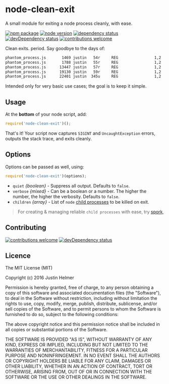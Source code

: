 # node-clean-exit
A small module for exiting a node process cleanly, with ease.

[![npm package](https://badge.fury.io/js/node-clean-exit.svg)](https://www.npmjs.com/package/node-clean-exit)
[![node version](https://img.shields.io/node/v/node-clean-exit.svg?style=flat)](http://nodejs.org/download/)
[![dependency status](https://david-dm.org/justinhelmer/node-clean-exit.svg)](https://github.com/justinhelmer/node-clean-exit)
[![devDependency status](https://david-dm.org/justinhelmer/node-clean-exit/dev-status.svg)](https://github.com/justinhelmer/node-clean-exit#info=devDependencies)
[![contributions welcome](https://img.shields.io/badge/contributions-welcome-brightgreen.svg?style=flat)](https://github.com/justinhelmer/node-clean-exit/issues)

Clean exits. period. Say goodbye to the days of:

```bash
phantom_process.js       1469 justin   54r     REG                1,2       170 3850404 /Users/justin/.node/bin
phantom_process.js       1788 justin   55r     REG                1,2      1836 6122132 /Users/justin/.node/bin
phantom_process.js      13447 justin   57r     REG                1,2       238 6122133 /Users/justin/.node/bin
phantom_process.js      19130 justin   59r     REG                1,2       442 6122134 /Users/justin/.node/bin
phantom_process.js      22401 justin  345u     REG                1,2      3072 4269314 /Users/justin/.node/bin
```

Intended only for very basic use cases; the goal is to keep it simple.

## Usage

At the **bottom** of your node script, add:

```js
require('node-clean-exit')();
```

That's it! Your script now captures `SIGINT` and `UncaughtException` errors, outputs the stack trace, and exits cleanly.

## Options

Options can be passed as well, using:

```js
require('node-clean-exit')(options);
```

- `quiet` _{boolean}_ - Suppress all output. Defaults to `false`.
- `verbose` _{mixed}_ - Can be a boolean or a number. The higher the number, the higher the verbosity. Defaults to `false`.
- `children` _{array}_ - List of `node` [child processes](https://nodejs.org/api/child_process.html) to be killed on exit.

> For creating & managing reliable `child processes` with ease, try [spork](https://github.com/justinhelmer/node-spork),

## Contributing

[![contributions welcome](https://img.shields.io/badge/contributions-welcome-brightgreen.svg?style=flat)](https://github.com/justinhelmer/node-clean-exit/issues)
[![devDependency status](https://david-dm.org/justinhelmer/node-clean-exit/dev-status.svg)](https://github.com/justinhelmer/node-clean-exit#info=devDependencies)

## Licence

The MIT License (MIT)

Copyright (c) 2016 Justin Helmer

Permission is hereby granted, free of charge, to any person obtaining a copy
of this software and associated documentation files (the "Software"), to deal
in the Software without restriction, including without limitation the rights
to use, copy, modify, merge, publish, distribute, sublicense, and/or sell
copies of the Software, and to permit persons to whom the Software is
furnished to do so, subject to the following conditions:

The above copyright notice and this permission notice shall be included in all
copies or substantial portions of the Software.

THE SOFTWARE IS PROVIDED "AS IS", WITHOUT WARRANTY OF ANY KIND, EXPRESS OR
IMPLIED, INCLUDING BUT NOT LIMITED TO THE WARRANTIES OF MERCHANTABILITY,
FITNESS FOR A PARTICULAR PURPOSE AND NONINFRINGEMENT. IN NO EVENT SHALL THE
AUTHORS OR COPYRIGHT HOLDERS BE LIABLE FOR ANY CLAIM, DAMAGES OR OTHER
LIABILITY, WHETHER IN AN ACTION OF CONTRACT, TORT OR OTHERWISE, ARISING FROM,
OUT OF OR IN CONNECTION WITH THE SOFTWARE OR THE USE OR OTHER DEALINGS IN THE
SOFTWARE.
